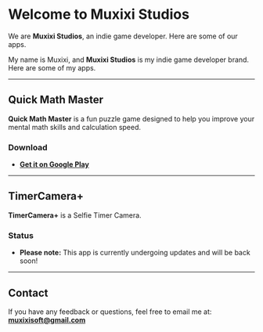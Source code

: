 # Welcome to Muxixi Studios

We are **Muxixi Studios**, an indie game developer. Here are some of our apps.

My name is Muxixi, and **Muxixi Studios** is my indie game developer brand. Here are some of my apps.

---

## Quick Math Master

**Quick Math Master** is a fun puzzle game designed to help you improve your mental math skills and calculation speed.

### Download
* [**Get it on Google Play**](https://play.google.com/store/apps/details?id=com.aimuxixi.quick_math_master)

---

## TimerCamera+

**TimerCamera+** is a Selfie Timer Camera.

### Status
* **Please note:** This app is currently undergoing updates and will be back soon!

---

## Contact
If you have any feedback or questions, feel free to email me at: **muxixisoft@gmail.com**
